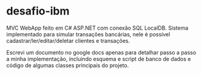 # desafio-ibm
MVC WebApp feito em C# ASP.NET com conexão SQL LocalDB. Sistema implementado para simular transações bancárias, nele é possível cadastrar/ler/editar/deletar clientes e transações.

Escrevi um documento no google docs apenas para detalhar passo a passo a minha implementação, incluindo esquema e script de banco de dados e código de algumas classes principais do projeto.
